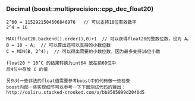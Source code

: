 ### Decimal (boost::multiprecision::cpp_dec_float20)

    2^60 = 1152921504606846976   // 可以支持18位有效数字
    2^4 = 16
    
    MAX(float20.backend().order(),0)+1  // 可以获得float20的整数位数，设为 A。
    B = 18 - A;  // 可以算出还可以支持的小数位数
    C = MIN(B, 2^4);  // 可以得出需要的小数位数，因为最多支持16位小数
    
    float20 * 10^C 的结果转换为int64 放在前60位中
    后4位中存放 C 的值
    
    另外对一些非法的float值需要参考boost中的代码做一些检查
    boost内部一些实现细节可以参考一下下面测试代码的输出：
    http://coliru.stacked-crooked.com/a/bb8505899d2040d5


